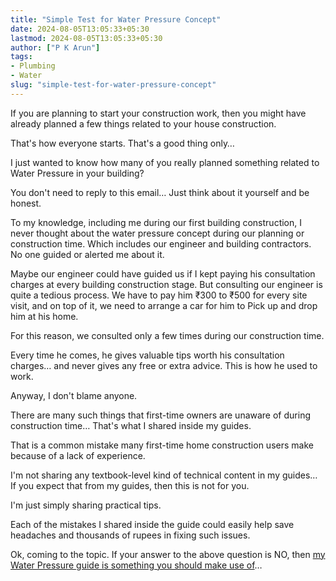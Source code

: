 ```yaml
---
title: "Simple Test for Water Pressure Concept"
date: 2024-08-05T13:05:33+05:30
lastmod: 2024-08-05T13:05:33+05:30
author: ["P K Arun"]
tags: 
- Plumbing
- Water
slug: "simple-test-for-water-pressure-concept"
---
```

If you are planning to start your construction work, then you might have already planned a few things related to your house construction.

That's how everyone starts. That's a good thing only… 

I just wanted to know how many of you really planned something related to Water Pressure in your building?

You don't need to reply to this email… Just think about it yourself and be honest.   

To my knowledge, including me during our first building construction, I never thought about the water pressure concept during our planning or construction time. Which includes our engineer and building contractors. No one guided or alerted me about it. 

Maybe our engineer could have guided us if I kept paying his consultation charges at every building construction stage. But consulting our engineer is quite a tedious process. We have to pay him ₹300 to ₹500 for every site visit, and on top of it, we need to arrange a car for him to Pick up and drop him at his home.

For this reason, we consulted only a few times during our construction time. 

Every time he comes, he gives valuable tips worth his consultation charges… and never gives any free or extra advice. This is how he used to work. 

Anyway, I don't blame anyone.

There are many such things that first-time owners are unaware of during construction time… That's what I shared inside my guides. 

That is a common mistake many first-time home construction users make because of a lack of experience. 

I'm not sharing any textbook-level kind of technical content in my guides… If you expect that from my guides, then this is not for you. 

I'm just simply sharing practical tips. 

Each of the mistakes I shared inside the guide could easily help save headaches and thousands of rupees in fixing such issues. 

Ok, coming to the topic. If your answer to the above question is NO, then [my Water Pressure guide is something you should make use of](https://houseconstructionguide.com/water-pressure/)… 

